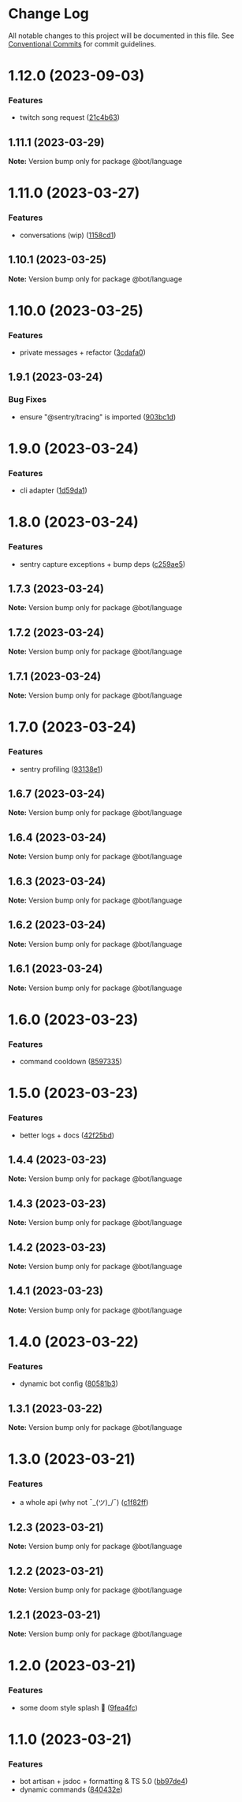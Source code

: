 # Change Log

All notable changes to this project will be documented in this file.
See [Conventional Commits](https://conventionalcommits.org) for commit guidelines.

# 1.12.0 (2023-09-03)


### Features

* twitch song request ([21c4b63](https://github.com/Stormix/bot/commit/21c4b637843f02e80050ae25ab5a1b1a64eb793c))





## 1.11.1 (2023-03-29)

**Note:** Version bump only for package @bot/language





# 1.11.0 (2023-03-27)


### Features

* conversations (wip) ([1158cd1](https://github.com/Stormix/bot/commit/1158cd1699eee16a8895c5a403aa862c4b38c334))





## 1.10.1 (2023-03-25)

**Note:** Version bump only for package @bot/language





# 1.10.0 (2023-03-25)


### Features

* private messages + refactor ([3cdafa0](https://github.com/Stormix/bot/commit/3cdafa0be52f0ba2fc0e0c1e977ecbaaad784943))





## 1.9.1 (2023-03-24)


### Bug Fixes

* ensure "@sentry/tracing" is imported ([903bc1d](https://github.com/Stormix/bot/commit/903bc1d6bed00f3771e18f5a8d25c8d39ced5999))





# 1.9.0 (2023-03-24)


### Features

* cli adapter ([1d59da1](https://github.com/Stormix/bot/commit/1d59da1e61156ec40455eb1fd438ec28a96e0838))





# 1.8.0 (2023-03-24)


### Features

* sentry capture exceptions + bump deps ([c259ae5](https://github.com/Stormix/bot/commit/c259ae5d77a02c2f603f3861f5c370df2f3eb862))





## 1.7.3 (2023-03-24)

**Note:** Version bump only for package @bot/language





## 1.7.2 (2023-03-24)

**Note:** Version bump only for package @bot/language





## 1.7.1 (2023-03-24)

**Note:** Version bump only for package @bot/language





# 1.7.0 (2023-03-24)


### Features

* sentry profiling ([93138e1](https://github.com/Stormix/bot/commit/93138e100ad68b23712c5a618569d5b42d33c113))





## 1.6.7 (2023-03-24)

**Note:** Version bump only for package @bot/language





## 1.6.4 (2023-03-24)

**Note:** Version bump only for package @bot/language

## 1.6.3 (2023-03-24)

**Note:** Version bump only for package @bot/language

## 1.6.2 (2023-03-24)

**Note:** Version bump only for package @bot/language

## 1.6.1 (2023-03-24)

**Note:** Version bump only for package @bot/language

# 1.6.0 (2023-03-23)

### Features

- command cooldown ([8597335](https://github.com/Stormix/bot/commit/8597335b7a91106b81adad726cf6d0cca6e8cdae))

# 1.5.0 (2023-03-23)

### Features

- better logs + docs ([42f25bd](https://github.com/Stormix/bot/commit/42f25bd0ddc3324c44d04ee28864fba5d09762f4))

## 1.4.4 (2023-03-23)

**Note:** Version bump only for package @bot/language

## 1.4.3 (2023-03-23)

**Note:** Version bump only for package @bot/language

## 1.4.2 (2023-03-23)

**Note:** Version bump only for package @bot/language

## 1.4.1 (2023-03-23)

**Note:** Version bump only for package @bot/language

# 1.4.0 (2023-03-22)

### Features

- dynamic bot config ([80581b3](https://github.com/Stormix/bot/commit/80581b3183ce8ddec3672e4cb6e9bd543c23f743))

## 1.3.1 (2023-03-22)

**Note:** Version bump only for package @bot/language

# 1.3.0 (2023-03-21)

### Features

- a whole api (why not ¯\_(ツ)\_/¯) ([c1f82ff](https://github.com/Stormix/bot/commit/c1f82ffa442182cca8444e287c5e43bc2ee9daeb))

## 1.2.3 (2023-03-21)

**Note:** Version bump only for package @bot/language

## 1.2.2 (2023-03-21)

**Note:** Version bump only for package @bot/language

## 1.2.1 (2023-03-21)

**Note:** Version bump only for package @bot/language

# 1.2.0 (2023-03-21)

### Features

- some doom style splash :art: ([9fea4fc](https://github.com/Stormix/bot/commit/9fea4fc55ceb8e926794d29a05eef5b696e3e7ee))

# 1.1.0 (2023-03-21)

### Features

- bot artisan + jsdoc + formatting & TS 5.0 ([bb97de4](https://github.com/Stormix/bot/commit/bb97de4234d32e59303d7629f4b7d857414c8a87))
- dynamic commands ([840432e](https://github.com/Stormix/bot/commit/840432ec4d3d10cc5c69dd7fb6474ef98385b00f))
